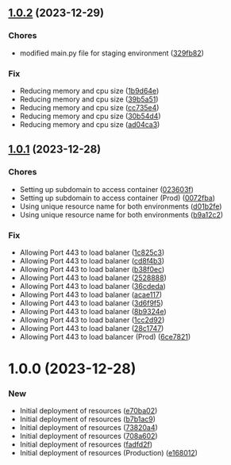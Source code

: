 ## [1.0.2](https://github.com/IrezD/python-fastAPI-docker-image-v2/compare/v1.0.1...v1.0.2) (2023-12-29)


### Chores

* modified main.py file for staging environment ([329fb82](https://github.com/IrezD/python-fastAPI-docker-image-v2/commit/329fb82381e4ab34397be97af074573d5947355b))

### Fix

* Reducing memory and cpu size ([1b9d64e](https://github.com/IrezD/python-fastAPI-docker-image-v2/commit/1b9d64e60e0ed5e743b1f8879056783bfd6b90c7))
* Reducing memory and cpu size ([39b5a51](https://github.com/IrezD/python-fastAPI-docker-image-v2/commit/39b5a5103ddc44af30d344f0c8af689b4dbce634))
* Reducing memory and cpu size ([cc735e4](https://github.com/IrezD/python-fastAPI-docker-image-v2/commit/cc735e4f0469847f4c0739a5ed476cca1d49b68d))
* Reducing memory and cpu size ([30b54d4](https://github.com/IrezD/python-fastAPI-docker-image-v2/commit/30b54d486941eca3bfbfb64fb8946692a39a8ae8))
* Reducing memory and cpu size ([ad04ca3](https://github.com/IrezD/python-fastAPI-docker-image-v2/commit/ad04ca3e1cae10874cb7d655115fde52bb4f851f))

## [1.0.1](https://github.com/IrezD/python-fastAPI-docker-image-v2/compare/v1.0.0...v1.0.1) (2023-12-28)


### Chores

* Setting up subdomain to access container ([023603f](https://github.com/IrezD/python-fastAPI-docker-image-v2/commit/023603f7d6404546318dfbbf10342ade246409c1))
* Setting up subdomain to access container (Prod) ([0072fba](https://github.com/IrezD/python-fastAPI-docker-image-v2/commit/0072fba60fe8ce788a81d7a8138db53d833e2811))
* Using unique resource name for both environments ([d01b2fe](https://github.com/IrezD/python-fastAPI-docker-image-v2/commit/d01b2fee6f77a79fe54233e1b2e7b2c746316998))
* Using unique resource name for both environments ([b9a12c2](https://github.com/IrezD/python-fastAPI-docker-image-v2/commit/b9a12c2ec3424e16c1f1f86084cbb1b22f337ad7))

### Fix

* Allowing  Port 443 to load balaner ([1c825c3](https://github.com/IrezD/python-fastAPI-docker-image-v2/commit/1c825c3710d319cd4b60ff0b18a3ad2aab405743))
* Allowing  Port 443 to load balaner ([cd8f4b3](https://github.com/IrezD/python-fastAPI-docker-image-v2/commit/cd8f4b370a4ea6645a3eb5b621eb525548c9adb4))
* Allowing  Port 443 to load balaner ([b38f0ec](https://github.com/IrezD/python-fastAPI-docker-image-v2/commit/b38f0ec2db74dda4c68a193d22cb69c271827a76))
* Allowing  Port 443 to load balaner ([2528888](https://github.com/IrezD/python-fastAPI-docker-image-v2/commit/25288886ee403c459a76838c574b005809a948d7))
* Allowing  Port 443 to load balaner ([36cdeda](https://github.com/IrezD/python-fastAPI-docker-image-v2/commit/36cdedacbddb92949c85139a4f7fcef0cc3aa48e))
* Allowing  Port 443 to load balaner ([acae117](https://github.com/IrezD/python-fastAPI-docker-image-v2/commit/acae117781a2f0d609924f993d95edb39527dbbc))
* Allowing  Port 443 to load balaner ([3d6f9f5](https://github.com/IrezD/python-fastAPI-docker-image-v2/commit/3d6f9f5805f01b6f606efc427bb4657ce2372adf))
* Allowing  Port 443 to load balaner ([8b9324e](https://github.com/IrezD/python-fastAPI-docker-image-v2/commit/8b9324e9d2cbda5bca1f2c1199313b9cb3d46acb))
* Allowing  Port 443 to load balaner ([1cc2d92](https://github.com/IrezD/python-fastAPI-docker-image-v2/commit/1cc2d928927852cbe6a2bead9659bc57a02b00da))
* Allowing  Port 443 to load balaner ([28c1747](https://github.com/IrezD/python-fastAPI-docker-image-v2/commit/28c1747628fa486f3a44a7fa2c15fe7175f3b96d))
* Allowing Port 443 to load balancer (Prod) ([6ce7821](https://github.com/IrezD/python-fastAPI-docker-image-v2/commit/6ce782175af998e5ff615b3050af61abe3fe47bf))

# 1.0.0 (2023-12-28)


### New

* Initial deployment of resources ([e70ba02](https://github.com/IrezD/python-fastAPI-docker-image-v2/commit/e70ba02dd216a817dbfb8971409c6f189c49b89d))
* Initial deployment of resources ([b7b1ac9](https://github.com/IrezD/python-fastAPI-docker-image-v2/commit/b7b1ac98b90c05d1146c10f55100ae163f1c6d34))
* Initial deployment of resources ([73820a4](https://github.com/IrezD/python-fastAPI-docker-image-v2/commit/73820a499afc0f8bd48bb76b1d121c2f86b7dc00))
* Initial deployment of resources ([708a602](https://github.com/IrezD/python-fastAPI-docker-image-v2/commit/708a602b493234789ad9d1498a8f0b50abf0e8e7))
* Initial deployment of resources ([fadfd2f](https://github.com/IrezD/python-fastAPI-docker-image-v2/commit/fadfd2fe55f8fb9fd9752099f8dcf00e039ae0f2))
* Initial deployment of resources (Production) ([e168012](https://github.com/IrezD/python-fastAPI-docker-image-v2/commit/e16801285be2a3eef667d56cafc49e68ecaa26e1))
